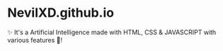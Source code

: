 # NevilXD.github.io
✨ It's a Artificial Intelligence made with HTML, CSS &amp; JAVASCRIPT with various features 💜!
